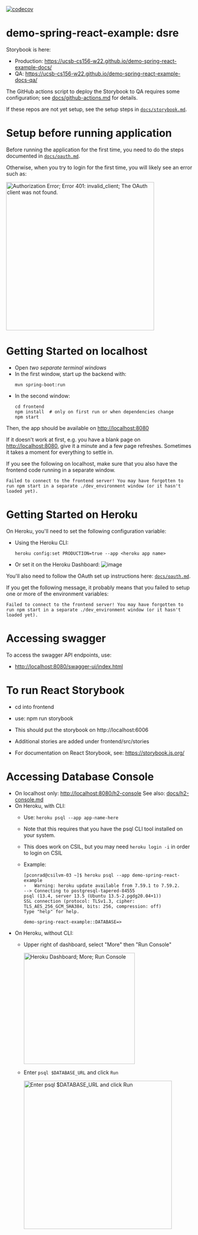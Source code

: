 [![codecov](https://codecov.io/gh/ucsb-cs156-w22/jpa03-tekaireb/branch/main/graph/badge.svg?token=c58ndGGhEj)](https://codecov.io/gh/ucsb-cs156-w22/jpa03-tekaireb)

# demo-spring-react-example: dsre

Storybook is here:
* Production: <https://ucsb-cs156-w22.github.io/demo-spring-react-example-docs/>
* QA:  <https://ucsb-cs156-w22.github.io/demo-spring-react-example-docs-qa/>

The GitHub actions script to deploy the Storybook to QA requires some configuration; see [docs/github-actions.md](docs/github-actions.md) for details.

If these repos are not yet setup, see the setup steps in [`docs/storybook.md`](docs/storybook.md).

# Setup before running application

Before running the application for the first time,
you need to do the steps documented in [`docs/oauth.md`](docs/oauth.md).

Otherwise, when you try to login for the first time, you 
will likely see an error such as:

<img src="https://user-images.githubusercontent.com/1119017/149858436-c9baa238-a4f7-4c52-b995-0ed8bee97487.png" alt="Authorization Error; Error 401: invalid_client; The OAuth client was not found." width="400"/>

# Getting Started on localhost

* Open *two separate terminal windows*  
* In the first window, start up the backend with:
  ``` 
  mvn spring-boot:run
  ```
* In the second window:
  ```
  cd frontend
  npm install  # only on first run or when dependencies change
  npm start
  ```

Then, the app should be available on <http://localhost:8080>

If it doesn't work at first, e.g. you have a blank page on  <http://localhost:8080>, give it a minute and a few page refreshes.  Sometimes it takes a moment for everything to settle in.

If you see the following on localhost, make sure that you also have the frontend code running in a separate window.

```
Failed to connect to the frontend server! You may have forgotten to run npm start in a separate ./dev_environment window (or it hasn't loaded yet).
```

# Getting Started on Heroku

On Heroku, you'll need to set the following configuration variable:

* Using the Heroku CLI:
  ```
  heroku config:set PRODUCTION=true --app <heroku app name>
  ```
* Or set it on the Heroku Dashboard:
  ![image](https://user-images.githubusercontent.com/1119017/149855768-7b56164a-98f7-4357-b877-da34b7bd9ea4.png)

You'll also need to follow the OAuth set up instructions here: [`docs/oauth.md`](docs/oauth.md).

If you get the following message, it probably means that you failed to setup one or more of the environment variables:

```
Failed to connect to the frontend server! You may have forgotten to run npm start in a separate ./dev_environment window (or it hasn't loaded yet).
```

# Accessing swagger

To access the swagger API endpoints, use:

* <http://localhost:8080/swagger-ui/index.html>


# To run React Storybook

* cd into frontend
* use: npm run storybook
* This should put the storybook on http://localhost:6006
* Additional stories are added under frontend/src/stories

* For documentation on React Storybook, see: https://storybook.js.org/

# Accessing Database Console

* On localhost only: <http://localhost:8080/h2-console>  See also: [docs/h2-console.md](docs/h2-console.md)
* On Heroku, with CLI:
  - Use: `heroku psql --app app-name-here` 
  - Note that this requires that you have the psql CLI tool installed on your system.  
  - This does work on CSIL, but you may need `heroku login -i` in order to login on CSIL
  - Example:
   
    ```
    [pconrad@csilvm-03 ~]$ heroku psql --app demo-spring-react-example
    ›   Warning: heroku update available from 7.59.1 to 7.59.2.
    --> Connecting to postgresql-tapered-84555
    psql (13.4, server 13.5 (Ubuntu 13.5-2.pgdg20.04+1))
    SSL connection (protocol: TLSv1.3, cipher: TLS_AES_256_GCM_SHA384, bits: 256, compression: off)
    Type "help" for help.

    demo-spring-react-example::DATABASE=> 
    ```
* On Heroku, without CLI: 
  - Upper right of dashboard, select "More" then "Run Console"
    
    <img alt="Heroku Dashboard; More; Run Console" src="https://user-images.githubusercontent.com/1119017/150204550-a1027ab8-6ce7-4770-b566-a43928f5c3a0.png" width="300" />
  - Enter `psql $DATABASE_URL` and click `Run`
   
    <img alt="Enter psql $DATABASE_URL and click Run" src="https://user-images.githubusercontent.com/1119017/150206174-43193825-1afd-49f4-aeaf-cfadf0c0c6f3.png" width="400" />

